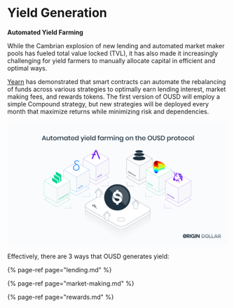 # Yield Generation

**Automated Yield Farming**

While the Cambrian explosion of new lending and automated market maker pools has fueled total value locked \(TVL\), it has also made it increasingly challenging for yield farmers to manually allocate capital in efficient and optimal ways.

[Yearn](https://yearn.finance/) has demonstrated that smart contracts can automate the rebalancing of funds across various strategies to optimally earn lending interest, market making fees, and rewards tokens. The first version of OUSD will employ a simple Compound strategy, but new strategies will be deployed every month that maximize returns while minimizing risk and dependencies.

![](../../.gitbook/assets/ousd_docs_graphics_1.png)

Effectively, there are 3 ways that OUSD generates yield:

{% page-ref page="lending.md" %}

{% page-ref page="market-making.md" %}

{% page-ref page="rewards.md" %}







